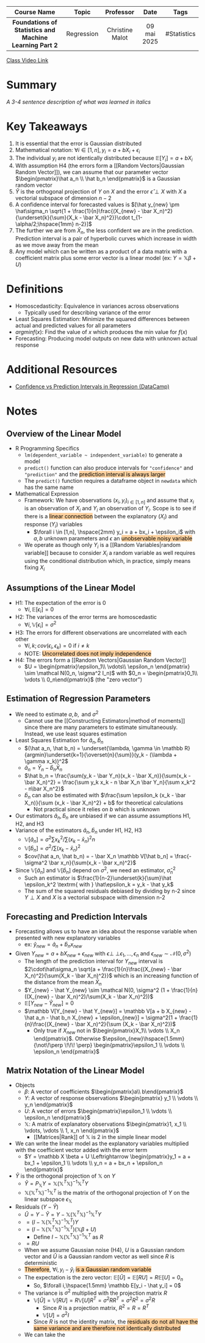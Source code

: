 |                        Course Name                        |   Topic    |    Professor    |    Date     |    Tags     |
| :-------------------------------------------------------: | :--------: | :-------------: | :---------: | :---------: |
| **Foundations of Statistics and Machine Learning Part 2** | Regression | Christine Malot | 09 mai 2025 | #Statistics |

[Class Video Link](URL)

# Summary
*A 3-4 sentence description of what was learned in italics*

# Key Takeaways
1. It is essential that the error is Gaussian distributed
2. Mathematical notation: $\forall i \in [1,n], y_i = a + bX_i + \epsilon_i$
3. The individual $y_i$ are not identically distributed because $\mathbb E[Y_i] = a + bX_i$
4. With assumption H4 (the errors form a [[Random Vectors|Gaussian Random Vector]]), we can assume that our parameter vector $\begin{pmatrix}\hat a_n \\ \hat b_n \end{pmatrix}$ is a Gaussian random vector
5. $\hat Y$ is the orthogonal projection of $Y$ on $X$ and the error $\hat \epsilon \perp X$ with $X$ a vectorial subspace of dimension $n-2$
6. A confidence interval for forecasted values is $[\hat y_{new} \pm \hat\sigma_n \sqrt{1 + \frac{1}{n}\frac{(X_{new} - \bar X_n)^2}{\underset{k}{\sum}(X_k - \bar X_n)^2}}\cdot t_{1-\alpha/2;\hspace{1mm} n-2}]$
7. The further we are from $\bar X_n$, the less confident we are in the prediction. Prediction interval is a pair of hyperbolic curves which increase in width as we move away from the mean
8. Any model which can be written as a product of a data matrix with a coefficient matrix plus some error vector is a linear model (ex: $Y = \mathbb X\beta + U$)

# Definitions
- Homoscedasticity: Equivalence in variances across observations
	- Typically used for describing variance of the error
- Least Squares Estimation: Minimize the squared differences between actual and predicted values for all parameters
- $argmin f(x)$: Find the value of $x$ which produces the min value for $f(x)$
- Forecasting: Producing model outputs on new data with unknown actual response

# Additional Resources
- [Confidence vs Prediction Intervals in Regression (DataCamp)](https://www.datacamp.com/blog/confidence-intervals-vs-prediction-intervals)

# Notes
## Overview of the Linear Model
- R Programming Specifics
	- `lm(dependent_variable ~ independent_variable)` to generate a model
	- `predict()` function can also produce intervals for `"confidence"` and `"prediction"` and the <mark style="background: #FFB86CA6;">prediction interval is always larger</mark> 
	- The `predict()` function requires a dataframe object in `newdata` which has the same name
- Mathematical Expression
	- Framework: We have observations $(x_i, y_i)_{i\in [1,n]}$ and assume that $x_i$ is an observation of $X_i$ and $Y_i$ an observation of $Y_i$. Scope is to see if there is a <mark style="background: #FFB86CA6;">linear connection</mark> between the explanatory ($X_i$) and response ($Y_i$) variables
		- $\forall i \in [1,n], \hspace{2mm} y_i = a + bx_i + \epsilon_i$ with $a, b$ unknown parameters and $\epsilon$ an <mark style="background: #FFB86CA6;">unobservable noisy variable</mark>
	- We operate as though only $Y_i$ is a [[Random Variables|random variable]] because to consider $X_i$ a random variable as well requires using the conditional distribution which, in practice, simply means fixing $X_i$
## Assumptions of the Linear Model
- H1: The expectation of the error is 0
	- $\forall i, \mathbb E[\epsilon_i] = 0$
- H2: The variances of the error terms are homoscedastic
	- $\forall i, \mathbb V[\epsilon_i] = \sigma^2$
- H3: The errors for different observations are uncorrelated with each other
	- $\forall i,k; cov(\epsilon_i, \epsilon_k) = 0$ if $i\ne k$
	- NOTE: <mark style="background: #FFB86CA6;">Uncorrelated does not imply independence</mark>
- H4: The errors form a [[Random Vectors|Gaussian Random Vector]]
	- $U = \begin{pmatrix}\epsilon_1\\ \vdots\\ \epsilon_n \end{pmatrix} \sim \mathcal N(0_n, \sigma^2 I_n)$ with $0_n = \begin{pmatrix}0_1\\ \vdots \\ 0_n\end{pmatrix}$ (the "zero vector")
## Estimation of Regression Parameters
- We need to estimate $a, b, \textrm{ and } \sigma^2$
	- Cannot use the [[Constructing Estimators|method of moments]] since there are many parameters to estimate simultaneously. Instead, we use least squares estimation
- Least Squares Estimation for $\hat a_n, \hat b_n$
	- $(\hat a_n, \hat b_n) = \underset{\lambda, \gamma \in \mathbb R}{argmin}\underset{k=1}{\overset{n}{\sum}}(y_k - (\lambda + \gamma x_k))^2$
	- $\hat a_n = \bar Y_n - \hat b_n \bar X_n$
	- $\hat b_n = \frac{\sum(y_k - \bar Y_n)(x_k - \bar X_n)}{\sum(x_k - \bar X_n)^2} = \frac{\sum y_k x_k - n \bar X_n \bar Y_n}{\sum x_k^2 - n\bar X_n^2}$
	- $\hat b_n$ can also be estimated with $\frac{\sum \epsilon_k (x_k - \bar X_n)}{\sum (x_k - \bar X_n)^2} + b$ for theoretical calculations
		- Not practical since it relies on $b$ which is unknown
- Our estimators $\hat a_n, \hat b_n$ are unbiased if we can assume assumptions H1, H2, and H3
- Variance of the estimators $\hat a_n, \hat b_n$ under H1, H2, H3
	- $\mathbb V[\hat a_n] = \sigma^2 \sum x_k^2/\sum(x_k - \bar x_n)^2 n$
	- $\mathbb V[\hat b_n] = \sigma^2/\sum(x_k - \bar x_n)^2$
	- $cov(\hat a_n, \hat b_n) = - \bar X_n \mathbb V[\hat b_n] = \frac{-\sigma^2 \bar x_n}{\sum(x_k - \bar x_n)^2}$
- Since $\mathbb V[\hat a_n] \textrm{ and } \mathbb V[\hat b_n]$ depend on $\sigma^2$, we need an estimator, $\hat \sigma^2_n$
	- Such an estimator is $\frac{1}{n-2}\underset{k}{\sum}\hat \epsilon_k^2 \textrm{ with } \hat\epsilon_k = y_k - \hat y_k$
	- The sum of the squared residuals debiased by dividing by n-2 since $Y \perp X$ and $X$ is a vectorial subspace with dimension n-2
## Forecasting and Prediction Intervals
- Forecasting allows us to have an idea about the response variable when presented with new explanatory variables
	- ex: $\hat y_{new} = \hat a_n + \hat b_n x_{new}$
- Given $Y_{new} = a + b X_{new} + \epsilon_{new} \textrm{ with } \epsilon {\perp \!\!\! \perp} \epsilon_1, \dots, \epsilon_n \textrm { and } \epsilon_{new} \sim \mathcal N(0, \sigma^2)$
	- The length of the prediction interval for $Y_{new}$ interval is $2\cdot\hat\sigma_n \sqrt{a + \frac{1}{n}\frac{(X_{new} - \bar X_n)^2}{\sum(X_k - \bar X_n)^2}}$ which is an increasing function of the distance from the mean $\bar X_n$
	- $Y_{new} - \hat Y_{new} \sim \mathcal N(0, \sigma^2 (1 + \frac{1}{n}((X_{new} - \bar X_n)^2)/\sum(X_k - \bar X_n)^2))$
	- $\mathbb E[Y_{new} - \hat Y_{new}] = 0$
	- $\mathbb V[Y_{new} - \hat Y_{new}] = \mathbb V[a + b X_{new} - \hat a_n - \hat b_n X_{new} + \epsilon_{new}] = \sigma^2(1 + \frac{1}{n}\frac{(X_{new} - \bar X_n)^2}{\sum (X_k - \bar X_n)^2})$
		- Only true if $X_{new}$ not in $\begin{pmatrix}X_1\\ \vdots \\ X_n \end{pmatrix}$. Otherwise $\epsilon_{new}\hspace{1.5mm} {\not\!\perp \!\!\! \perp} \begin{pmatrix}\epsilon_1 \\ \vdots \\ \epsilon_n \end{pmatrix}$ 
## Matrix Notation of the Linear Model
- Objects
	- $\beta$: A vector of coefficients $\begin{pmatrix}a\\ b\end{pmatrix}$
	- $Y$: A vector of response observations $\begin{pmatrix} y_1 \\ \vdots \\ y_n \end{pmatrix}$
	- $U$: A vector of errors $\begin{pmatrix}\epsilon_1 \\ \vdots \\ \epsilon_n \end{pmatrix}$
	- $\mathbb X$: A matrix of explanatory observations $\begin{pmatrix}1, x_1 \\ \vdots, \vdots \\ 1, x_n \end{pmatrix}$
		- [[Matrices|Rank]] of $\mathbb X$ is 2 in the simple linear model
- We can write the linear model as the explanatory variables multiplied with the coefficient vector added with the error term
	- $Y = \mathbb X \beta + U \Leftrightarrow \begin{pmatrix}y_1 = a + bx_1 + \epsilon_1 \\ \vdots \\ y_n = a + bx_n + \epsilon_n \end{pmatrix}$
- $\hat Y$ is the orthogonal projection of $\mathbb X$ on $Y$
	- $\hat Y = P_{\mathbb X} Y = \mathbb X (\mathbb X^T\mathbb X)^{-1}\mathbb X^T Y$
	- $\mathbb X (\mathbb X^T\mathbb X)^{-1}\mathbb X^T$ is the matrix of the orthogonal projection of $Y$ on the linear subspace $\epsilon_{\mathbb X}$
- Residuals ($Y - \hat Y$)
	- $\hat U = Y - \hat Y = Y - \mathbb X (\mathbb X^T\mathbb X)^{-1}\mathbb X^T Y$
	- $= (I - \mathbb X (\mathbb X^T\mathbb X)^{-1}\mathbb X^T) Y$
	- $= (I - \mathbb X (\mathbb X^T\mathbb X)^{-1}\mathbb X^T)(\mathbb X\beta + U)$
		- Define $I - \mathbb X (\mathbb X^T\mathbb X)^{-1}\mathbb X^T$ as $R$
	- $= RU$
	- When we assume Gaussian noise (H4), $U$ is a Gaussian random vector and $\hat U$ is a Gaussian random vector as well since $R$ is deterministic
	- <mark style="background: #FFB86CA6;">Therefore</mark>, $\forall i, y_i - \hat y_i$ <mark style="background: #FFB86CA6;">is a Gaussian random variable</mark>
	- The expectation is the zero vector: $\mathbb E[\hat U] = \mathbb E[RU] = R\mathbb E[U] = 0_n$
		- So, $\forall i,\hspace{1.5mm} \mathbb E[y_i - \hat y_i] = 0$
	- The variance is $\sigma^2$ multiplied with the projection matrix $R$
		- $\mathbb V[\hat U] = \mathbb V[RU] = R\mathbb V[U]R^T = \sigma^2RR^T = \sigma^2R^2 = \sigma^2R$
			- Since $R$ is a projection matrix, $R^2 = R = R^T$
			- $\mathbb V[U] = \sigma^2 I$
		- Since $R$ is not the identity matrix, the <mark style="background: #FFB86CA6;">residuals do not all have the same variance and are therefore not identically distributed</mark>
	- We can take the 